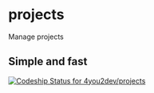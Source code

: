 # projects
Manage projects

## Simple and fast

[ ![Codeship Status for 4you2dev/projects](https://app.codeship.com/projects/c9070a70-9ce0-0135-064b-2acb6c75b735/status?branch=master)](https://app.codeship.com/projects/253145)